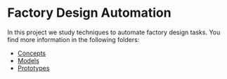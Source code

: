 # Factory Design Automation

In this project we study techniques to automate factory design tasks. You find more information in the following folders:

* [Concepts](./concepts)
* [Models](./models)
* [Prototypes](./prototypes)